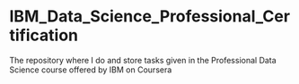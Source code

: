 # IBM_Data_Science_Professional_Certification
The repository where I do and store tasks given in the Professional Data Science course offered by IBM on Coursera
